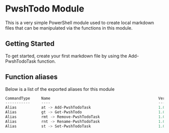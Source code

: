 # PwshTodo Module

This is a very simple PowerShell module used to create local markdown files that can be manipulated via the functions in this module.

## Getting Started

To get started, create your first markdown file by using the Add-PwshTodoTask function.

## Function aliases

Below is a list of the exported aliases for this module

```powershell
CommandType     Name                                                Version    Source
-----------     ----                                                -------    ------
Alias           at -> Add-PwshTodoTask                              1.0        PwshTodo
Alias           gt -> Get-PwshTodo                                  1.0        PwshTodo
Alias           rmt -> Remove-PwshTodoTask                          1.0        PwshTodo
Alias           rnt -> Rename-PwshTodoTask                          1.0        PwshTodo
Alias           st -> Set-PwshTodoTask                              1.0        PwshTodo
```

